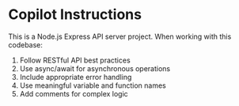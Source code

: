 # Copilot Instructions

<!-- Use this file to provide workspace-specific custom instructions to Copilot. For more details, visit https://code.visualstudio.com/docs/copilot/copilot-customization#_use-a-githubcopilotinstructionsmd-file -->

This is a Node.js Express API server project. When working with this codebase:

1. Follow RESTful API best practices
2. Use async/await for asynchronous operations
3. Include appropriate error handling
4. Use meaningful variable and function names
5. Add comments for complex logic

